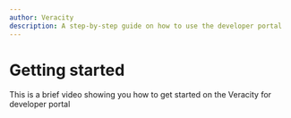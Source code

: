 ```yaml
---
author: Veracity
description: A step-by-step guide on how to use the developer portal
---
```

# Getting started
This is a brief video showing you how to get started on the Veracity for developer portal
